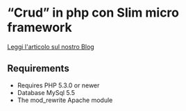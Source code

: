 # “Crud” in php con Slim micro framework
[Leggi l'articolo sul nostro Blog](http://blog.webreattivo.com)
## Requirements
- Requires PHP 5.3.0 or newer
- Database MySql 5.5
- The mod_rewrite Apache module
